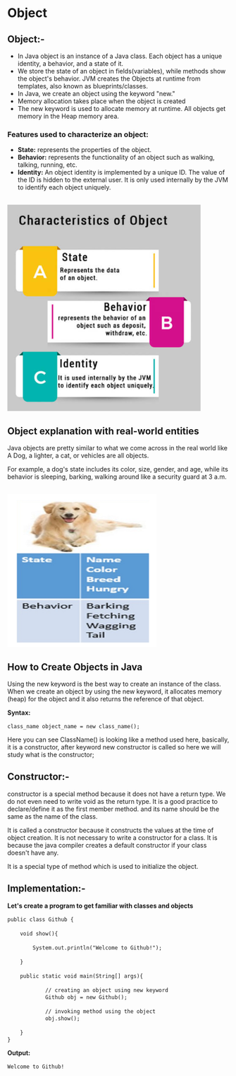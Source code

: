 # **Object**

## **Object:-**

- In Java object is an instance of a Java class. Each object has a unique identity, a behavior, and a state of it.
- We store the state of an object in fields(variables), while methods show the object's behavior. JVM creates the Objects at runtime from templates, also known as blueprints/classes.
- In Java, we create an object using the keyword "new."
- Memory allocation takes place when the object is created
- The new keyword is used to allocate memory at runtime. All objects get memory in the Heap memory area.

### **Features used to characterize an object:**

- **State:** represents the properties of the object.
- **Behavior:** represents the functionality of an object such as walking, talking, running, etc.
- **Identity:** An object identity is implemented by a unique ID. The value of the ID is hidden to the external user. It is only used internally by the JVM to identify each object uniquely.

<br>
<img src="images/4.png">

<br>

## **Object explanation with real-world entities**

Java objects are pretty similar to what we come across in the real world like A Dog, a lighter, a cat, or vehicles are all objects.

For example, a dog's state includes its color, size, gender, and age, while its behavior is sleeping, barking, walking around like a security guard at 3 a.m.

<br>
<img src="images/5.png">

<br>

## **How to Create Objects in Java**

Using the new keyword is the best way to create an instance of the class. When we create an object by using the new keyword, it allocates memory (heap) for the object and it also returns the reference of that object.

**Syntax:**

    class_name object_name = new class_name();

Here you can see ClassName() is looking like a method used here, basically, it is a constructor, after keyword new constructor is called so here we will study what is the constructor;

## **Constructor:-**

constructor is a special method because it does not have a return type. We do not even need to write void as the return type. It is a good practice to declare/define it as the first member method. and its name should be the same as the name of the class.

It is called a constructor because it constructs the values at the time of object creation. It is not necessary to write a constructor for a class. It is because the java compiler creates a default constructor if your class doesn't have any.

It is a special type of method which is used to initialize the object.

## **Implementation:-**

**Let's create a program to get familiar with classes and objects**

    public class Github {

        void show(){

            System.out.println("Welcome to Github!");

        }

        public static void main(String[] args){
                
                // creating an object using new keyword
                Github obj = new Github();
    
                // invoking method using the object
                obj.show();
    
        }
    }

**Output:**
    
    Welcome to Github!